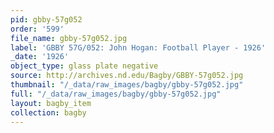 ```yaml
---
pid: gbby-57g052
order: '599'
file_name: gbby-57g052.jpg
label: 'GBBY 57G/052: John Hogan: Football Player - 1926'
_date: '1926'
object_type: glass plate negative
source: http://archives.nd.edu/Bagby/GBBY-57g052.jpg
thumbnail: "/_data/raw_images/bagby/gbby-57g052.jpg"
full: "/_data/raw_images/bagby/gbby-57g052.jpg"
layout: bagby_item
collection: bagby
---
```

